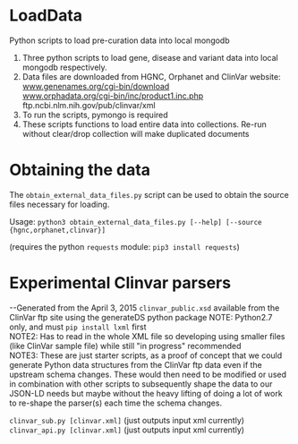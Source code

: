 # LoadData
Python scripts to load pre-curation data into local mongodb

1. Three python scripts to load gene, disease and variant data into local mongodb respectively.
2. Data files are downloaded from HGNC, Orphanet and ClinVar website:   
    www.genenames.org/cgi-bin/download  
    www.orphadata.org/cgi-bin/inc/product1.inc.php  
    ftp.ncbi.nlm.nih.gov/pub/clinvar/xml
3. To run the scripts, pymongo is required
4. These scripts functions to load entire data into collections. Re-run without clear/drop collection will make duplicated documents


# Obtaining the data
The `obtain_external_data_files.py` script can be used to obtain the source files necessary for loading.

Usage:  `python3 obtain_external_data_files.py [--help] [--source {hgnc,orphanet,clinvar}]`

(requires the python `requests` module: `pip3 install requests`)


# Experimental Clinvar parsers
--Generated from the April 3, 2015 `clinvar_public.xsd` available from the ClinVar ftp site using the generateDS python package
NOTE: Python2.7 only, and must `pip install lxml` first  
NOTE2: Has to read in the whole XML file so developing using smaller files (like ClinVar sample file) while still "in progress" recommended  
NOTE3: These are just starter scripts, as a proof of concept that we could generate Python data structures from the ClinVar ftp data even if the 
upstream schema changes. These would then need to be modified or used in combination with other scripts to subsequently shape the data to our 
JSON-LD needs but maybe without the heavy lifting of doing a lot of work to re-shape the parser(s) each time the schema changes.

`clinvar_sub.py [clinvar.xml]`  (just outputs input xml currently)  
`clinvar_api.py [clinvar.xml]`  (just outputs input xml currently)  
